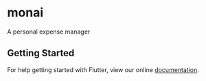 # monai

A personal expense manager

## Getting Started

For help getting started with Flutter, view our online
[documentation](https://flutter.io/).
